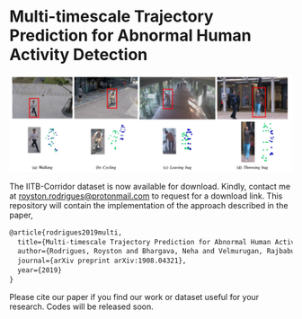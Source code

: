 # Multi-timescale Trajectory Prediction for Abnormal Human Activity Detection

![GitHub Logo](Image_Abnormal.PNG)

The IITB-Corridor dataset is now available for download. Kindly, contact me at royston.rodrigues@protonmail.com to request for a download link. This repository will contain the implementation of the approach described in the paper,  
```markdown
@article{rodrigues2019multi,
  title={Multi-timescale Trajectory Prediction for Abnormal Human Activity Detection},
  author={Rodrigues, Royston and Bhargava, Neha and Velmurugan, Rajbabu and Chaudhuri, Subhasis},
  journal={arXiv preprint arXiv:1908.04321},
  year={2019}
}
```

Please cite our paper if you find our work or dataset useful for your research. Codes will be released soon.





